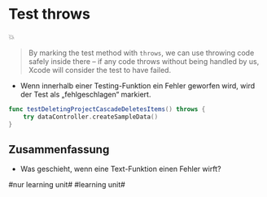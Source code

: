 # Test throws
💥

> By marking the test method with  `throws`, we can use throwing code safely inside there – if any code throws without being handled by us, Xcode will consider the test to have failed.

- Wenn innerhalb einer Testing-Funktion ein Fehler geworfen wird, wird der Test als „fehlgeschlagen“ markiert.
		 
```swift
func testDeletingProjectCascadeDeletesItems() throws {
    try dataController.createSampleData()
}
```

## Zusammenfassung
- Was geschieht, wenn eine Text-Funktion einen Fehler wirft?

#nur learning unit# #learning unit#